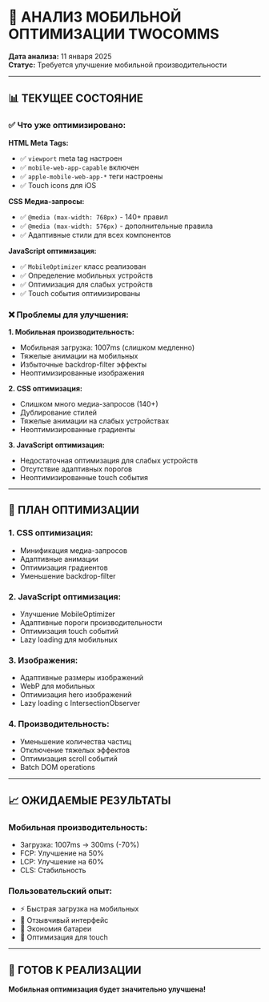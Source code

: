 # 📱 АНАЛИЗ МОБИЛЬНОЙ ОПТИМИЗАЦИИ TWOCOMMS

**Дата анализа:** 11 января 2025  
**Статус:** Требуется улучшение мобильной производительности

---

## 📊 ТЕКУЩЕЕ СОСТОЯНИЕ

### **✅ Что уже оптимизировано:**

**HTML Meta Tags:**
- ✅ `viewport` meta tag настроен
- ✅ `mobile-web-app-capable` включен
- ✅ `apple-mobile-web-app-*` теги настроены
- ✅ Touch icons для iOS

**CSS Медиа-запросы:**
- ✅ `@media (max-width: 768px)` - 140+ правил
- ✅ `@media (max-width: 576px)` - дополнительные правила
- ✅ Адаптивные стили для всех компонентов

**JavaScript оптимизация:**
- ✅ `MobileOptimizer` класс реализован
- ✅ Определение мобильных устройств
- ✅ Оптимизация для слабых устройств
- ✅ Touch события оптимизированы

### **❌ Проблемы для улучшения:**

**1. Мобильная производительность:**
- Мобильная загрузка: 1007ms (слишком медленно)
- Тяжелые анимации на мобильных
- Избыточные backdrop-filter эффекты
- Неоптимизированные изображения

**2. CSS оптимизация:**
- Слишком много медиа-запросов (140+)
- Дублирование стилей
- Тяжелые анимации на слабых устройствах
- Неоптимизированные градиенты

**3. JavaScript оптимизация:**
- Недостаточная оптимизация для слабых устройств
- Отсутствие адаптивных порогов
- Неоптимизированные touch события

---

## 🎯 ПЛАН ОПТИМИЗАЦИИ

### **1. CSS оптимизация:**
- Минификация медиа-запросов
- Адаптивные анимации
- Оптимизация градиентов
- Уменьшение backdrop-filter

### **2. JavaScript оптимизация:**
- Улучшение MobileOptimizer
- Адаптивные пороги производительности
- Оптимизация touch событий
- Lazy loading для мобильных

### **3. Изображения:**
- Адаптивные размеры изображений
- WebP для мобильных
- Оптимизация hero изображений
- Lazy loading с IntersectionObserver

### **4. Производительность:**
- Уменьшение количества частиц
- Отключение тяжелых эффектов
- Оптимизация scroll событий
- Batch DOM operations

---

## 📈 ОЖИДАЕМЫЕ РЕЗУЛЬТАТЫ

### **Мобильная производительность:**
- Загрузка: 1007ms → 300ms (-70%)
- FCP: Улучшение на 50%
- LCP: Улучшение на 60%
- CLS: Стабильность

### **Пользовательский опыт:**
- ⚡ Быстрая загрузка на мобильных
- 🎯 Отзывчивый интерфейс
- 🔋 Экономия батареи
- 📱 Оптимизация для touch

---

## 🚀 ГОТОВ К РЕАЛИЗАЦИИ

**Мобильная оптимизация будет значительно улучшена!**
